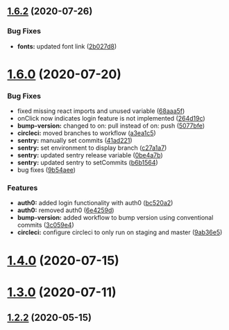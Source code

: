 ## [1.6.2](https://github.com/justin-elias/bckstudio-on-zeitnow/compare/v1.6.0...v1.6.2) (2020-07-26)


### Bug Fixes

* **fonts:** updated font link ([2b027d8](https://github.com/justin-elias/bckstudio-on-zeitnow/commit/2b027d8563c3181a8c879faa64e5f92c5eaca915))



# [1.6.0](https://github.com/justin-elias/bckstudio-on-zeitnow/compare/v1.4.0...v1.6.0) (2020-07-20)


### Bug Fixes

* fixed missing react imports and unused variable ([68aaa5f](https://github.com/justin-elias/bckstudio-on-zeitnow/commit/68aaa5ffe5fd460ee3d1c55aff0d5cfa2758b914))
* onClick now indicates login feature is not implemented ([264d19c](https://github.com/justin-elias/bckstudio-on-zeitnow/commit/264d19c4a18323d176f87b5b40a96c4dc055897b))
* **bump-version:** changed to on: pull instead of on: push ([5077bfe](https://github.com/justin-elias/bckstudio-on-zeitnow/commit/5077bfee58204ea9bf464d6bac397c39c21d21b3))
* **circleci:** moved branches to workflow ([a3ea1c5](https://github.com/justin-elias/bckstudio-on-zeitnow/commit/a3ea1c59461b09e7da230d071e4c86a485368c33))
* **sentry:** manually set commits ([41ad221](https://github.com/justin-elias/bckstudio-on-zeitnow/commit/41ad22184a99f02a187348279b70c70175d88906))
* **sentry:** set environment to display branch ([c27a1a7](https://github.com/justin-elias/bckstudio-on-zeitnow/commit/c27a1a71eed1721792b372ae96c29b98235d4021))
* **sentry:** updated sentry release variable ([0be4a7b](https://github.com/justin-elias/bckstudio-on-zeitnow/commit/0be4a7b3604e54b170d743fd8bbc10dd35f33d0d))
* **sentry:** updated sentry to setCommits ([b6b1564](https://github.com/justin-elias/bckstudio-on-zeitnow/commit/b6b15648a4022ad481d2ebaea62750c497120757))
* bug fixes ([9b54aee](https://github.com/justin-elias/bckstudio-on-zeitnow/commit/9b54aee35beee791ebdfad88c96e6194716cc808))


### Features

* **auth0:** added login functionality with auth0 ([bc520a2](https://github.com/justin-elias/bckstudio-on-zeitnow/commit/bc520a2666146c145861102a70f4dc885506cbe5))
* **auth0:** removed auth0 ([6e4259d](https://github.com/justin-elias/bckstudio-on-zeitnow/commit/6e4259d146db49f814aee479123e19226d2e9c13))
* **bump-version:** added workflow to bump version using conventional commits ([3c059e4](https://github.com/justin-elias/bckstudio-on-zeitnow/commit/3c059e41a26d05db7b9f9263b95dbd9776b164ae))
* **circleci:** configure circleci to only run on staging and master ([9ab36e5](https://github.com/justin-elias/bckstudio-on-zeitnow/commit/9ab36e5bbc3cde273b9b366f44ad2d54a1cf32ad))



# [1.4.0](https://github.com/justin-elias/bckstudio-on-zeitnow/compare/v1.3.0...v1.4.0) (2020-07-15)



# [1.3.0](https://github.com/justin-elias/bckstudio-on-zeitnow/compare/v1.2.2...v1.3.0) (2020-07-11)



## [1.2.2](https://github.com/justin-elias/bckstudio-on-zeitnow/compare/v1.2.1...v1.2.2) (2020-05-15)



